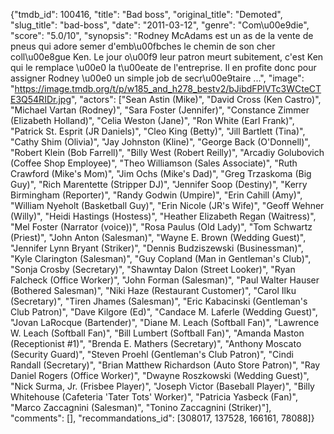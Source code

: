 {"tmdb_id": 100416, "title": "Bad boss", "original_title": "Demoted", "slug_title": "bad-boss", "date": "2011-03-12", "genre": "Com\u00e9die", "score": "5.0/10", "synopsis": "Rodney McAdams est un as de la vente de pneus qui adore semer d'emb\u00fbches le chemin de son cher coll\u00e8gue Ken. Le jour o\u00f9 leur patron meurt subitement, c'est Ken qui le remplace \u00e0 la t\u00eate de l'entreprise. Il en profite donc pour assigner Rodney \u00e0 un simple job de secr\u00e9taire ...", "image": "https://image.tmdb.org/t/p/w185_and_h278_bestv2/bJibdFPlVTc3WCteCTE3Q54RIDr.jpg", "actors": ["Sean Astin (Mike)", "David Cross (Ken Castro)", "Michael Vartan (Rodney)", "Sara Foster (Jennifer)", "Constance Zimmer (Elizabeth Holland)", "Celia Weston (Jane)", "Ron White (Earl Frank)", "Patrick St. Esprit (JR Daniels)", "Cleo King (Betty)", "Jill Bartlett (Tina)", "Cathy Shim (Olivia)", "Jay Johnston (Kline)", "George Back (O'Donnell)", "Robert Klein (Bob Farrell)", "Billy West (Robert Reilly)", "Arcadiy Golubovich (Coffee Shop Employee)", "Theo Williamson (Sales Associate)", "Ruth Crawford (Mike's Mom)", "Jim Ochs (Mike's Dad)", "Greg Trzaskoma (Big Guy)", "Rich Marentette (Stripper DJ)", "Jennifer Soop (Destiny)", "Kerry Birmingham (Reporter)", "Randy Godwin (Umpire)", "Erin Cahill (Amy)", "William Nyeholt (Basketball Guy)", "Erin Nicole (JR's Wife)", "Geoff Wehner (Willy)", "Heidi Hastings (Hostess)", "Heather Elizabeth Regan (Waitress)", "Mel Foster (Narrator (voice))", "Rosa Paulus (Old Lady)", "Tom Schwartz (Priest)", "John Anton (Salesman)", "Wayne E. Brown (Wedding Guest)", "Jennifer Lynn Bryant (Striker)", "Dennis Budziszewski (Businessman)", "Kyle Clarington (Salesman)", "Guy Copland (Man in Gentleman's Club)", "Sonja Crosby (Secretary)", "Shawntay Dalon (Street Looker)", "Ryan Falcheck (Office Worker)", "John Forman (Salesman)", "Paul Walter Hauser (Bothered Salesman)", "Niki Haze (Restaurant Customer)", "Carol Ilku (Secretary)", "Tiren Jhames (Salesman)", "Eric Kabacinski (Gentleman's Club Patron)", "Dave Kilgore (Ed)", "Candace M. Laferle (Wedding Guest)", "Jovan LaRocque (Bartender)", "Diane M. Leach (Softball Fan)", "Lawrence W. Leach (Softball Fan)", "Bill Lumbert  (Softball Fan)", "Amanda Maston (Receptionist #1)", "Brenda E. Mathers (Secretary)", "Anthony Moscato (Security Guard)", "Steven Proehl (Gentleman's Club Patron)", "Cindi Randall (Secretary)", "Brian Matthew Richardson (Auto Store Patron)", "Ray Daniel Rogers (Office Worker)", "Dwayne Roszkowski (Wedding Guest)", "Nick Surma, Jr. (Frisbee Player)", "Joseph Victor (Baseball Player)", "Billy Whitehouse (Cafeteria 'Tater Tots' Worker)", "Patricia Yasbeck (Fan)", "Marco Zaccagnini (Salesman)", "Tonino Zaccagnini (Striker)"], "comments": [], "recommandations_id": [308017, 137528, 166161, 78088]}